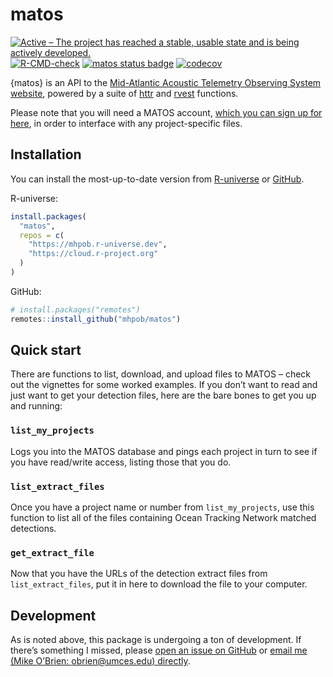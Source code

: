 
<!-- README.md is generated from README.Rmd. Please edit this file -->
<!-- Very likely that you'll need to run rmarkdown::render('readme.rmd') rather than the knit button. -->
<!-- readme.html will be created and is unnecessary, so delete that. -->

# matos

<!-- badges: start -->

[![Active – The project has reached a stable, usable state and is being
actively
developed.](https://www.repostatus.org/badges/latest/active.svg)](https://www.repostatus.org/#active)
[![R-CMD-check](https://github.com/mhpob/matos/actions/workflows/R-CMD-check.yaml/badge.svg)](https://github.com/mhpob/matos/actions/workflows/R-CMD-check.yaml)
[![matos status
badge](https://mhpob.r-universe.dev/badges/matos)](https://mhpob.r-universe.dev/matos)
[![codecov](https://codecov.io/gh/mhpob/matos/graph/badge.svg?token=TFI406AVHP)](https://codecov.io/gh/mhpob/matos)
<!-- badges: end -->

{matos} is an API to the [Mid-Atlantic Acoustic Telemetry Observing
System website](https://matos.asascience.com/), powered by a suite of
[httr](https://httr.r-lib.org/) and
[rvest](https://rvest.tidyverse.org/) functions.

Please note that you will need a MATOS account, [which you can sign up
for here](https://matos.asascience.com/account/signup), in order to
interface with any project-specific files.

## Installation

You can install the most-up-to-date version from
[R-universe](https://mhpob.r-universe.dev/matos) or
[GitHub](https://github.com/mhpob/matos).

R-universe:

``` r
install.packages(
  "matos",
  repos = c(
    "https://mhpob.r-universe.dev",
    "https://cloud.r-project.org"
  )
)
```

GitHub:

``` r
# install.packages("remotes")
remotes::install_github("mhpob/matos")
```

## Quick start

There are functions to list, download, and upload files to MATOS – check
out the vignettes for some worked examples. If you don’t want to read
and just want to get your detection files, here are the bare bones to
get you up and running:

### `list_my_projects`

Logs you into the MATOS database and pings each project in turn to see
if you have read/write access, listing those that you do.

### `list_extract_files`

Once you have a project name or number from `list_my_projects`, use this
function to list all of the files containing Ocean Tracking Network
matched detections.

### `get_extract_file`

Now that you have the URLs of the detection extract files from
`list_extract_files`, put it in here to download the file to your
computer.

## Development

As is noted above, this package is undergoing a ton of development. If
there’s something I missed, please [open an issue on
GitHub](https://github.com/mhpob/matos/issues) or [email me (Mike
O’Brien: obrien@umces.edu) directly](mailto:obrien@umces.edu).
